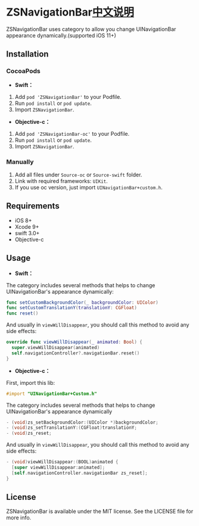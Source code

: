 # ZSNavigationBar[中文说明](https://github.com/iiiCeBlink/ZSNavigationBar/blob/master/README_CN.md)

ZSNavigationBar uses category to allow you change UINavigationBar appearance dynamically.(supported iOS 11+)

## Installation

### CocoaPods

- **Swift：**

1. Add `pod 'ZSNavigationBar'` to your Podfile.
2. Run `pod install` or `pod update`.
3. Import `ZSNavigationBar`.

- **Objective-c：**

1. Add `pod 'ZSNavigationBar-oc'` to your Podfile.
2. Run `pod install` or `pod update`.
3. Import `ZSNavigationBar`.

### Manually

1. Add all files under `Source-oc` or `Source-swift` folder.
2. Link with required frameworks: `UIKit`.
3. If you use oc version, just import `UINavigationBar+custom.h`.

## Requirements

- iOS 8+
- Xcode 9+
- swift 3.0+
- Objective-c

## Usage

- **Swift：**

The category includes several methods that helps to change UINavigationBar's appearance dynamically:

```swift
func setCustomBackgroundColor(_ backgroundColor: UIColor)
func setCustomTranslationY(translationY: CGFloat)
func reset()
```

And usually in `viewWillDisappear`, you should call this method to avoid any side effects:

```swift
override func viewWillDisappear(_ animated: Bool) {
  super.viewWillDisappear(animated)
  self.navigationController?.navigationBar.reset()
}
```

- **Objective-c：**

First, import this lib:

```Objectivec
#import "UINavigationBar+Custom.h"
```

The category includes several methods that helps to change UINavigationBar's appearance dynamically

```Objectivec
- (void)zs_setBackgroundColor:(UIColor *)backgroundColor;
- (void)zs_setTranslationY:(CGFloat)translationY;
- (void)zs_reset;
```

And usually in `viewWillDisappear`, you should call this method to avoid any side effects:

```Objectivec
- (void)viewWillDisappear:(BOOL)animated {
  [super viewWillDisappear:animated];
  [self.navigationController.navigationBar zs_reset];
}
```

## License

ZSNavigationBar is available under the MIT license. See the LICENSE file for more info.